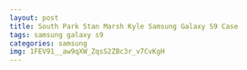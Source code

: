 ```yaml
---
layout: post
title: South Park Stan Marsh Kyle Samsung Galaxy S9 Case
tags: samsung galaxy s9
categories: samsung
img: 1FEV91__aw9qXW_ZqsS2ZBc3r_v7CvKgH
---
```

